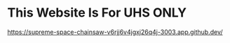 # This Website Is For UHS ONLY
<a> https://supreme-space-chainsaw-v6rjj6v4jgxj26q4j-3003.app.github.dev/
